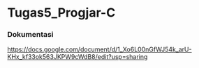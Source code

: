 # Tugas5_Progjar-C

### Dokumentasi
https://docs.google.com/document/d/1_Xo6L00nGfWJ54k_arU-KHx_kf33ok563JKPW9cWdB8/edit?usp=sharing
